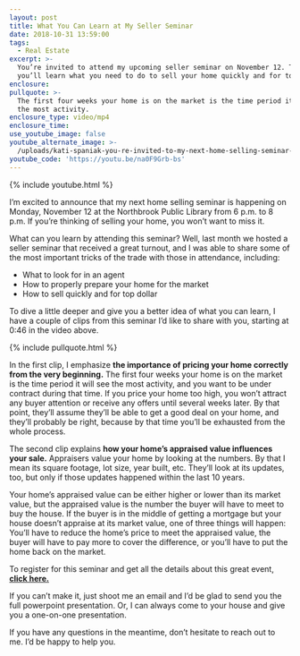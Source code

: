 ```yaml
---
layout: post
title: What You Can Learn at My Seller Seminar
date: 2018-10-31 13:59:00
tags:
  - Real Estate
excerpt: >-
  You’re invited to attend my upcoming seller seminar on November 12. There,
  you’ll learn what you need to do to sell your home quickly and for top dollar.
enclosure:
pullquote: >-
  The first four weeks your home is on the market is the time period it will see
  the most activity.
enclosure_type: video/mp4
enclosure_time:
use_youtube_image: false
youtube_alternate_image: >-
  /uploads/kati-spaniak-you-re-invited-to-my-next-home-selling-seminar-youtube.jpg
youtube_code: 'https://youtu.be/na0F9Grb-bs'
---
```


{% include youtube.html %}

I’m excited to announce that my next home selling seminar is happening on Monday, November 12 at the Northbrook Public Library from 6 p.m. to 8 p.m. If you’re thinking of selling your home, you won’t want to miss it. 

What can you learn by attending this seminar? Well, last month we hosted a seller seminar that received a great turnout, and I was able to share some of the most important tricks of the trade with those in attendance, including:

* What to look for in an agent
* How to properly prepare your home for the market
* How to sell quickly and for top dollar 

To dive a little deeper and give you a better idea of what you can learn, I have a couple of clips from this seminar I’d like to share with you, starting at 0:46 in the video above.

{% include pullquote.html %}

In the first clip, I emphasize **the importance of pricing your home correctly from the very beginning.** The first four weeks your home is on the market is the time period it will see the most activity, and you want to be under contract during that time. If you price your home too high, you won’t attract any buyer attention or receive any offers until several weeks later. By that point, they’ll assume they’ll be able to get a good deal on your home, and they’ll probably be right, because by that time you’ll be exhausted from the whole process. 

The second clip explains **how your home’s appraised value influences your sale.** Appraisers value your home by looking at the numbers. By that I mean its square footage, lot size, year built, etc. They’ll look at its updates, too, but only if those updates happened within the last 10 years. 

Your home’s appraised value can be either higher or lower than its market value, but the appraised value is the number the buyer will have to meet to buy the house. If the buyer is in the middle of getting a mortgage but your house doesn’t appraise at its market value, one of three things will happen: You’ll have to reduce the home’s price to meet the appraised value, the buyer will have to pay more to cover the difference, or you’ll have to put the home back on the market. 

To register for this seminar and get all the details about this great event, <u><strong><a target="_blank" href="https://www.spaniakteam.com/seller-seminar/">click here.</a></strong></u>

If you can’t make it, just shoot me an email and I’d be glad to send you the full powerpoint presentation. Or, I can always come to your house and give you a one-on-one presentation. 

If you have any questions in the meantime, don’t hesitate to reach out to me. I’d be happy to help you.